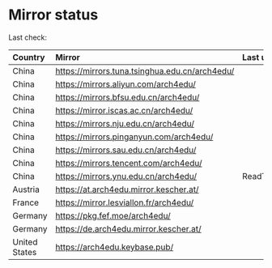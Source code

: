 <script src="./time.js"></script>
# Mirror status
Last check: <script type="text/javascript">localize(1668266695.6767163);</script>

|Country|Mirror|Last update|
|:------|:-----|:----------|
|China|https://mirrors.tuna.tsinghua.edu.cn/arch4edu/|<script type="text/javascript">localize(1668235374);</script>|
|China|https://mirrors.aliyun.com/arch4edu/|<script type="text/javascript">localize(1668149642);</script>|
|China|https://mirrors.bfsu.edu.cn/arch4edu/|<script type="text/javascript">localize(1668235374);</script>|
|China|https://mirror.iscas.ac.cn/arch4edu/|<script type="text/javascript">localize(1668235374);</script>|
|China|https://mirrors.nju.edu.cn/arch4edu/|<script type="text/javascript">localize(1668149642);</script>|
|China|https://mirrors.pinganyun.com/arch4edu/|<script type="text/javascript">localize(1668149642);</script>|
|China|https://mirrors.sau.edu.cn/arch4edu/|<script type="text/javascript">localize(1650446957);</script>|
|China|https://mirrors.tencent.com/arch4edu/|<script type="text/javascript">localize(1668149642);</script>|
|China|https://mirrors.ynu.edu.cn/arch4edu/|ReadTimeout|
|Austria|https://at.arch4edu.mirror.kescher.at/|<script type="text/javascript">localize(1668235374);</script>|
|France|https://mirror.lesviallon.fr/arch4edu/|<script type="text/javascript">localize(1668235374);</script>|
|Germany|https://pkg.fef.moe/arch4edu/|<script type="text/javascript">localize(1668235374);</script>|
|Germany|https://de.arch4edu.mirror.kescher.at/|<script type="text/javascript">localize(1668235374);</script>|
|United States|https://arch4edu.keybase.pub/|<script type="text/javascript">localize(1668149642);</script>|

<script src="./tablefilter/tablefilter.js"></script>
<script src="./table.js"></script>